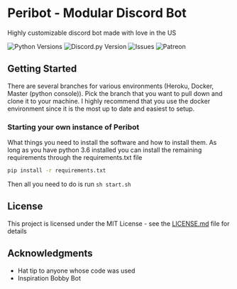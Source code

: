 # Peribot - Modular Discord Bot

Highly customizable discord bot made with love in the US

 ![Python Versions](https://img.shields.io/badge/python-3.6-blue?style=for-the-badge)
 ![Discord.py Version](https://img.shields.io/badge/discord.py-1.2.5-blue?style=for-the-badge)
 ![Issues](https://img.shields.io/github/issues/jcsumlin/Peribot?style=for-the-badge)
 ![Patreon](https://img.shields.io/endpoint.svg?url=https%3A%2F%2Fshieldsio-patreon.herokuapp.com%2Fbotboi&style=for-the-badge)

## Getting Started

There are several branches for various environments (Heroku, Docker, Master (python console)). Pick the branch that you want to pull down and clone it to your machine.
I highly recommend that you use the docker environment since it is the most up to date and easiest to setup.
### Starting your own instance of Peribot

What things you need to install the software and how to install them. As long as you have python 3.6 installed you can install the remaining requirements through the requirements.txt file

```bash
pip install -r requirements.txt
```

Then all you need to do is run `sh start.sh`


## License

This project is licensed under the MIT License - see the [LICENSE.md](LICENSE.md) file for details

## Acknowledgments

* Hat tip to anyone whose code was used
* Inspiration Bobby Bot

